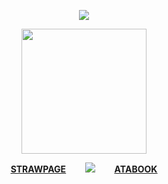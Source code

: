 <div align="center"> 
  
![](https://komarev.com/ghpvc/?username=bloodyworship&color=ad885b&label=<3&style=plastic&abbreviated=true)

<img width="200" src="https://file.garden/Zoh6AmUPgG7Qjqjt/97b83ccdcd30f9d4d71c5a8c8729f7fb-removebg-preview.png">

[**<ins>STRAW<ins>PAGE**](https://sacrilegious.straw.page/)⠀⠀⠀<img src="https://file.garden/Zoh6AmUPgG7Qjqjt/blackphone.gif">⠀⠀⠀[**<ins>ATA<ins>BOOK**](https://oliver.atabook.org/)
